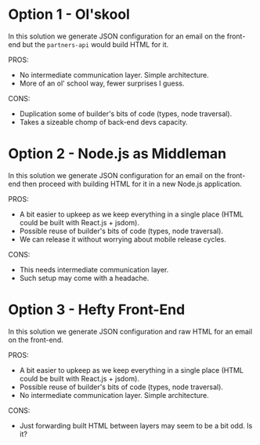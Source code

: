 # Option 1 - Ol'skool
In this solution we generate JSON configuration for an email on the front-end 
but the `partners-api` would build HTML for it.

PROS:  
- No intermediate communication layer. Simple architecture.
- More of an ol' school way, fewer surprises I guess.

CONS:  
- Duplication some of builder's bits of code (types, node traversal).
- Takes a sizeable chomp of back-end devs capacity.



# Option 2 - Node.js as Middleman
In this solution we generate JSON configuration for an email on the front-end 
then proceed with building HTML for it in a new Node.js application.

PROS:  
- A bit easier to upkeep as we keep everything in a single place (HTML could be built with React.js + jsdom).
- Possible reuse of builder's bits of code (types, node traversal).
- We can release it without worrying about mobile release cycles.

CONS:  
- This needs intermediate communication layer.
- Such setup may come with a headache.



# Option 3 - Hefty Front-End
In this solution we generate JSON configuration and raw HTML for an email on the front-end.

PROS:  
- A bit easier to upkeep as we keep everything in a single place (HTML could be built with React.js + jsdom).
- Possible reuse of builder's bits of code (types, node traversal).
- No intermediate communication layer. Simple architecture.

CONS:  
- Just forwarding built HTML between layers may seem to be a bit odd. Is it?